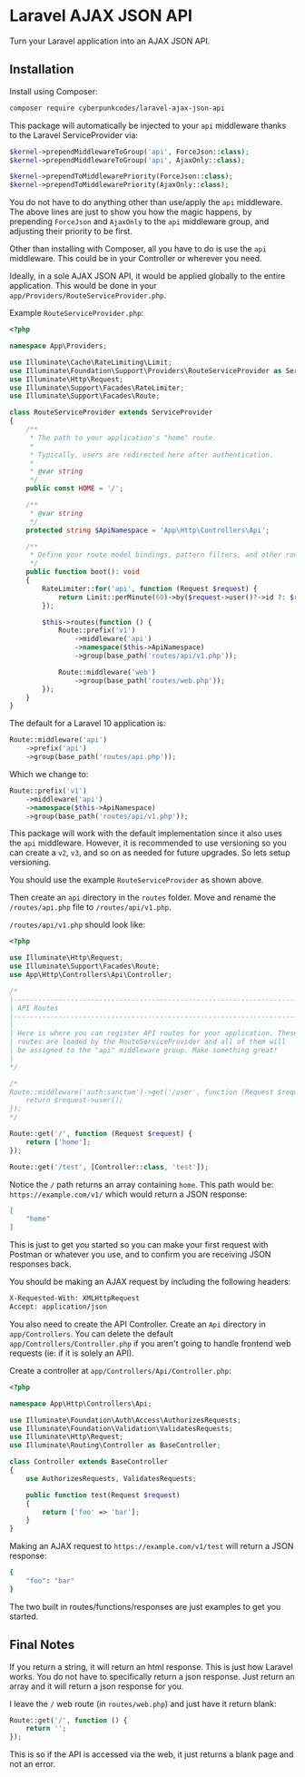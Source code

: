 # Laravel AJAX JSON API

Turn your Laravel application into an AJAX JSON API.


## Installation

Install using Composer:

```bash
composer require cyberpunkcodes/laravel-ajax-json-api
```

This package will automatically be injected to your `api` middleware thanks to the Laravel
ServiceProvider via:

```php
$kernel->prependMiddlewareToGroup('api', ForceJson::class);
$kernel->prependMiddlewareToGroup('api', AjaxOnly::class);

$kernel->prependToMiddlewarePriority(ForceJson::class);
$kernel->prependToMiddlewarePriority(AjaxOnly::class);
```

You do not have to do anything other than use/apply the `api` middleware. The above lines are
just to show you how the magic happens, by prepending `ForceJson` and `AjaxOnly` to the
`api` middleware group, and adjusting their priority to be first.

Other than installing with Composer, all you have to do is use the `api` middleware. This could
be in your Controller or wherever you need.

Ideally, in a sole AJAX JSON API, it would be applied globally to the entire application. This
would be done in your `app/Providers/RouteServiceProvider.php`.


Example `RouteServiceProvider.php`:

```php
<?php

namespace App\Providers;

use Illuminate\Cache\RateLimiting\Limit;
use Illuminate\Foundation\Support\Providers\RouteServiceProvider as ServiceProvider;
use Illuminate\Http\Request;
use Illuminate\Support\Facades\RateLimiter;
use Illuminate\Support\Facades\Route;

class RouteServiceProvider extends ServiceProvider
{
    /**
     * The path to your application's "home" route.
     *
     * Typically, users are redirected here after authentication.
     *
     * @var string
     */
    public const HOME = '/';

    /**
     * @var string
     */
    protected string $ApiNamespace = 'App\Http\Controllers\Api';

    /**
     * Define your route model bindings, pattern filters, and other route configuration.
     */
    public function boot(): void
    {
        RateLimiter::for('api', function (Request $request) {
            return Limit::perMinute(60)->by($request->user()?->id ?: $request->ip());
        });

        $this->routes(function () {
            Route::prefix('v1')
                ->middleware('api')
                ->namespace($this->ApiNamespace)
                ->group(base_path('routes/api/v1.php'));

            Route::middleware('web')
                ->group(base_path('routes/web.php'));
        });
    }
}
```

The default for a Laravel 10 application is:

```php
Route::middleware('api')
    ->prefix('api')
    ->group(base_path('routes/api.php'));
```

Which we change to:

```php
Route::prefix('v1')
    ->middleware('api')
    ->namespace($this->ApiNamespace)
    ->group(base_path('routes/api/v1.php'));
```

This package will work with the default implementation since it also uses the `api` 
middleware. However, it is recommended to use versioning so you can create a `v2`, `v3`, 
and so on as needed for future upgrades. So lets setup versioning.

You should use the example `RouteServiceProvider` as shown above. 

Then create an `api` directory in the `routes` folder. Move and rename the `/routes/api.php` file to `/routes/api/v1.php`.

`/routes/api/v1.php` should look like:

```php
<?php

use Illuminate\Http\Request;
use Illuminate\Support\Facades\Route;
use App\Http\Controllers\Api\Controller;

/*
|--------------------------------------------------------------------------
| API Routes
|--------------------------------------------------------------------------
|
| Here is where you can register API routes for your application. These
| routes are loaded by the RouteServiceProvider and all of them will
| be assigned to the "api" middleware group. Make something great!
|
*/

/*
Route::middleware('auth:sanctum')->get('/user', function (Request $request) {
    return $request->user();
});
*/

Route::get('/', function (Request $request) {
    return ['home'];
});

Route::get('/test', [Controller::class, 'test']);
```

Notice the `/` path returns an array containing `home`. This path would be: 
`https://example.com/v1/` which would return a JSON response:

```bash
[
    "home"
]
```

This is just to get you started so you can make your first request with Postman or 
whatever you use, and to confirm you are receiving JSON responses back.

You should be making an AJAX request by including the following headers:

```bash
X-Requested-With: XMLHttpRequest
Accept: application/json
```

You also need to create the API Controller. Create an `Api` directory in `app/Controllers`.
You can delete the default `app/Controllers/Controller.php` if you aren't going to handle
frontend web requests (ie: if it is solely an API).

Create a controller at `app/Controllers/Api/Controller.php`:

```php
<?php

namespace App\Http\Controllers\Api;

use Illuminate\Foundation\Auth\Access\AuthorizesRequests;
use Illuminate\Foundation\Validation\ValidatesRequests;
use Illuminate\Http\Request;
use Illuminate\Routing\Controller as BaseController;

class Controller extends BaseController
{
    use AuthorizesRequests, ValidatesRequests;

    public function test(Request $request)
    {
        return ['foo' => 'bar'];
    }
}
```

Making an AJAX request to `https://example.com/v1/test` will return a JSON response:

```bash
{
    "foo": "bar"
}
```

The two built in routes/functions/responses are just examples to get you started.

## Final Notes

If you return a string, it will return an html response. This is just how Laravel works. You
do not have to specifically return a json response. Just return an array and it will return 
a json response for you.

I leave the `/` web route (in `routes/web.php`) and just have it return blank:

```php
Route::get('/', function () {
    return '';
});
```

This is so if the API is accessed via the web, it just returns a blank page and not an error.